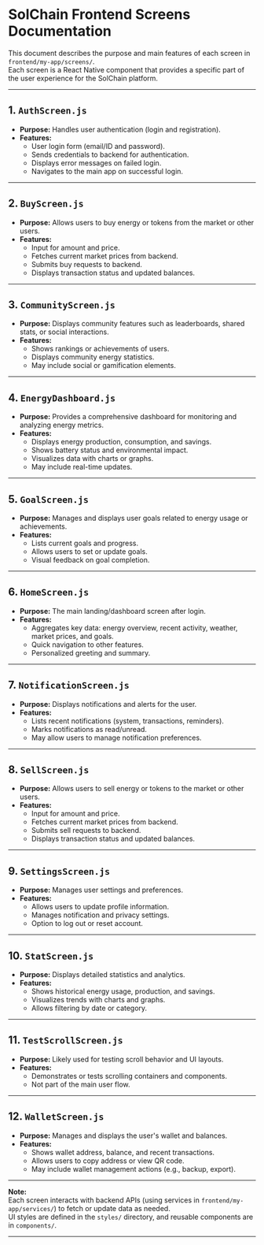 # SolChain Frontend Screens Documentation

This document describes the purpose and main features of each screen in `frontend/my-app/screens/`.  
Each screen is a React Native component that provides a specific part of the user experience for the SolChain platform.

---

## 1. `AuthScreen.js`
- **Purpose:** Handles user authentication (login and registration).
- **Features:**
  - User login form (email/ID and password).
  - Sends credentials to backend for authentication.
  - Displays error messages on failed login.
  - Navigates to the main app on successful login.

---

## 2. `BuyScreen.js`
- **Purpose:** Allows users to buy energy or tokens from the market or other users.
- **Features:**
  - Input for amount and price.
  - Fetches current market prices from backend.
  - Submits buy requests to backend.
  - Displays transaction status and updated balances.

---

## 3. `CommunityScreen.js`
- **Purpose:** Displays community features such as leaderboards, shared stats, or social interactions.
- **Features:**
  - Shows rankings or achievements of users.
  - Displays community energy statistics.
  - May include social or gamification elements.

---

## 4. `EnergyDashboard.js`
- **Purpose:** Provides a comprehensive dashboard for monitoring and analyzing energy metrics.
- **Features:**
  - Displays energy production, consumption, and savings.
  - Shows battery status and environmental impact.
  - Visualizes data with charts or graphs.
  - May include real-time updates.

---

## 5. `GoalScreen.js`
- **Purpose:** Manages and displays user goals related to energy usage or achievements.
- **Features:**
  - Lists current goals and progress.
  - Allows users to set or update goals.
  - Visual feedback on goal completion.

---

## 6. `HomeScreen.js`
- **Purpose:** The main landing/dashboard screen after login.
- **Features:**
  - Aggregates key data: energy overview, recent activity, weather, market prices, and goals.
  - Quick navigation to other features.
  - Personalized greeting and summary.

---

## 7. `NotificationScreen.js`
- **Purpose:** Displays notifications and alerts for the user.
- **Features:**
  - Lists recent notifications (system, transactions, reminders).
  - Marks notifications as read/unread.
  - May allow users to manage notification preferences.

---

## 8. `SellScreen.js`
- **Purpose:** Allows users to sell energy or tokens to the market or other users.
- **Features:**
  - Input for amount and price.
  - Fetches current market prices from backend.
  - Submits sell requests to backend.
  - Displays transaction status and updated balances.

---

## 9. `SettingsScreen.js`
- **Purpose:** Manages user settings and preferences.
- **Features:**
  - Allows users to update profile information.
  - Manages notification and privacy settings.
  - Option to log out or reset account.

---

## 10. `StatScreen.js`
- **Purpose:** Displays detailed statistics and analytics.
- **Features:**
  - Shows historical energy usage, production, and savings.
  - Visualizes trends with charts and graphs.
  - Allows filtering by date or category.

---

## 11. `TestScrollScreen.js`
- **Purpose:** Likely used for testing scroll behavior and UI layouts.
- **Features:**
  - Demonstrates or tests scrolling containers and components.
  - Not part of the main user flow.

---

## 12. `WalletScreen.js`
- **Purpose:** Manages and displays the user's wallet and balances.
- **Features:**
  - Shows wallet address, balance, and recent transactions.
  - Allows users to copy address or view QR code.
  - May include wallet management actions (e.g., backup, export).

---

**Note:**  
Each screen interacts with backend APIs (using services in `frontend/my-app/services/`) to fetch or update data as needed.  
UI styles are defined in the `styles/` directory, and reusable components are in `components/`.


---